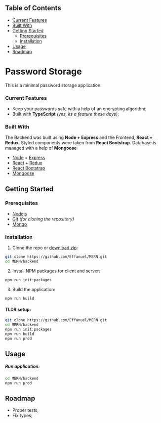## Table of Contents

- [Current Features](#current-features)
- [Built With](#built-with)
- [Getting Started](#getting-started)
  - [Prerequisites](#prerequisites)
  - [Installation](#installation)
- [Usage](#usage)
- [Roadmap](#roadmap)

# Password Storage

This is a minimal password storage application.

### Current Features

- Keep your passwords safe with a help of an encrypting algorithm;
- Built with **TypeScript** *(yes, its a feature these days)*;

### Built With

The Backend was built using **Node + Express** and the Frontend, **React + Redux**. Styled components were taken from **React Bootstrap**. Database is managed with a help of **Mongoose**

- [Node](https://nodejs.org/en/) + [Express](https://expressjs.com/)
- [React](https://reactjs.org/) + [Redux](https://redux.js.org/)
- [React Bootstrap](https://react-bootstrap.github.io/)
- [Mongoose](https://github.com/Automattic/mongoose)

<!-- GETTING STARTED -->

## Getting Started

### Prerequisites

- [Nodejs](https://nodejs.org/en/download/)
- [Git](https://git-scm.com/downloads) _(for cloning the repository)_
- [Mongo](https://docs.mongodb.com/manual/installation/)

### Installation

1. Clone the repo or [download zip]():

```sh
git clone https://github.com/Effanuel/MERN.git
cd MERN/backend
```

2. Install NPM packages for client and server:

```sh
npm run init:packages
```

3. Build the application:

```sh
npm run build
```

<!-- USAGE EXAMPLES -->

#### TLDR setup:

```sh
git clone https://github.com/Effanuel/MERN.git
cd MERN/backend
npm run init:packages
npm run build
npm run prod
```

## Usage

##### Run application:

```sh
cd MERN/backend
npm run prod
```

## Roadmap

- Proper tests;
- Fix types;
